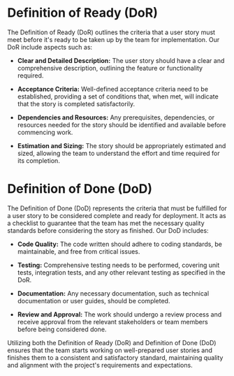 # Definition of Ready (DoR)

The Definition of Ready (DoR) outlines the criteria that a user story must meet before it's ready to be taken up by the team for implementation.
Our DoR include aspects such as:

- **Clear and Detailed Description:** The user story should have a clear and comprehensive description, outlining the feature or functionality required.

- **Acceptance Criteria:** Well-defined acceptance criteria need to be established, providing a set of conditions that, when met, will indicate
that the story is completed satisfactorily.

- **Dependencies and Resources:** Any prerequisites, dependencies, or resources needed for the story should be identified and available before commencing work.

- **Estimation and Sizing:** The story should be appropriately estimated and sized, allowing the team to understand the effort and time required for its completion.

# Definition of Done (DoD)

The Definition of Done (DoD) represents the criteria that must be fulfilled for a user story to be considered complete and ready for deployment.
It acts as a checklist to guarantee that the team has met the necessary quality standards before considering the story as finished.
Our DoD includes:

- **Code Quality:** The code written should adhere to coding standards, be maintainable, and free from critical issues.

- **Testing:** Comprehensive testing needs to be performed, covering unit tests, integration tests, and any other relevant testing as specified in the DoR.

- **Documentation:** Any necessary documentation, such as technical documentation or user guides, should be completed.

- **Review and Approval:** The work should undergo a review process and receive approval from the relevant stakeholders or team members before being considered done.

Utilizing both the Definition of Ready (DoR) and Definition of Done (DoD) ensures that the team starts working on well-prepared user stories and finishes
them to a consistent and satisfactory standard, maintaining quality and alignment with the project's requirements and expectations.
